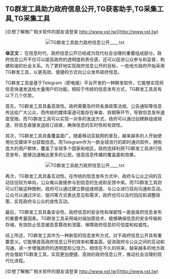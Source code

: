 ## **TG群发工具助力政府信息公开,TG获客助手,TG采集工具,TG采集工具**

[😍想了解推广相关软件的朋友请登录 http://www.vst.tw](http://www.vst.tw)

 <center><img src="https://vst.tw/MP4/tuiguang/png/3.png" alt="TG群发工具助力政府信息公开____.txt"></center>

**😄正文：**
在信息时代，政府信息公开已经成为现代社会治理的重要组成部分。政府信息公开不仅可以提高政府的透明度和责任感，还可以促进公众参与和监督，构建和谐的社会关系。为了更好地实现政府信息公开的目标，一些地方政府开始采用TG群发工具，以更高效、便捷的方式向公众发布政府信息。

TG群发工具是基于Telegram（即电报）平台开发的一种群发软件，它能够实现将信息快速发送给大量用户的功能。相较于传统的信息发布方式，TG群发工具具有以下几个优势。

首先，TG群发工具具备高效性。政府需要及时将各类政策法规、公告通知等信息传达给广大公众，而传统的媒体渠道可能存在审查、排期等环节，导致信息发布速度受限。而TG群发工具可以实现一对多的发送方式，政府可以通过创建群组或频道，将信息直接发送给订阅者，确保信息的实时性和有效性。

其次，TG群发工具具备覆盖面广。随着移动互联网的普及，越来越多的人开始使用社交媒体平台获取信息。而Telegram作为一款全球流行的即时通讯软件，拥有庞大的用户群体，覆盖了全球多个国家和地区。政府选择利用TG群发工具进行信息发布，能够迅速触达更多的公民，提高信息传播的覆盖面和效果。

 <center><img src="https://vst.tw/MP4/tuiguang/png/8.png" alt="TG群发工具助力政府信息公开____.txt"></center>

再次，TG群发工具具备互动性。在传统的信息发布方式中，政府与公众之间的互动往往较为单向，公众难以直接参与到信息的生成和反馈中来。而TG群发工具则可以打破这种限制，政府可以通过建立群组或频道，与公众进行双向沟通和互动。公众可以通过评论、提问等方式表达意见和需求，政府也可以及时回应和调整政策，实现政府与公众的良性互动。

最后，TG群发工具具备安全性。政府信息的安全性和保密性一直是政府信息发布的重要考量因素。TG群发工具采用端对端加密技术，能够确保信息的安全传输和存储，有效防止信息被恶意篡改和泄露，保障政府信息的可信度和权威性。

综上所述，TG群发工具作为一种新型的信息发布方式，对于政府信息公开具有重要意义。它能够提高政府信息公开的效率和覆盖面，促进政府与公众之间的互动和沟通，进一步增强政府的透明度和公信力。相信在不久的将来，越来越多的地方政府会借助TG群发工具，实现更加便捷、高效的政府信息公开，推动社会治理的现代化进程。

[😍想了解推广相关软件的朋友请登录 http://www.vst.tw](http://www.vst.tw)



